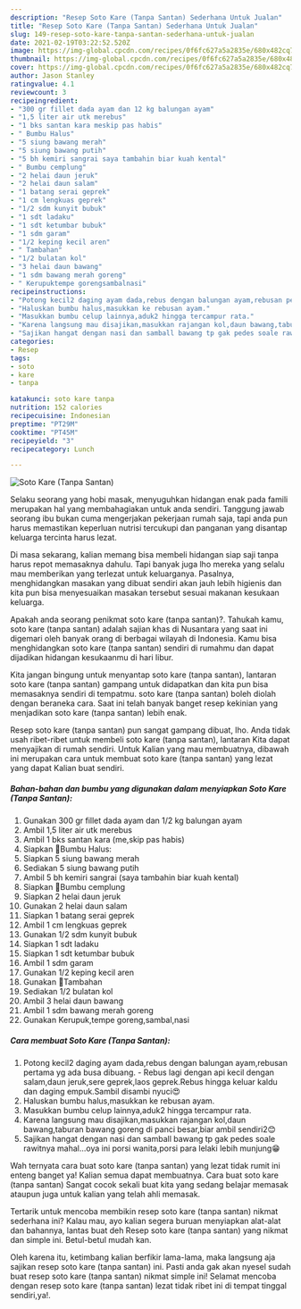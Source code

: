 ```yaml
---
description: "Resep Soto Kare (Tanpa Santan) Sederhana Untuk Jualan"
title: "Resep Soto Kare (Tanpa Santan) Sederhana Untuk Jualan"
slug: 149-resep-soto-kare-tanpa-santan-sederhana-untuk-jualan
date: 2021-02-19T03:22:52.520Z
image: https://img-global.cpcdn.com/recipes/0f6fc627a5a2835e/680x482cq70/soto-kare-tanpa-santan-foto-resep-utama.jpg
thumbnail: https://img-global.cpcdn.com/recipes/0f6fc627a5a2835e/680x482cq70/soto-kare-tanpa-santan-foto-resep-utama.jpg
cover: https://img-global.cpcdn.com/recipes/0f6fc627a5a2835e/680x482cq70/soto-kare-tanpa-santan-foto-resep-utama.jpg
author: Jason Stanley
ratingvalue: 4.1
reviewcount: 3
recipeingredient:
- "300 gr fillet dada ayam dan 12 kg balungan ayam"
- "1,5 liter air utk merebus"
- "1 bks santan kara meskip pas habis"
- " Bumbu Halus"
- "5 siung bawang merah"
- "5 siung bawang putih"
- "5 bh kemiri sangrai saya tambahin biar kuah kental"
- " Bumbu cemplung"
- "2 helai daun jeruk"
- "2 helai daun salam"
- "1 batang serai geprek"
- "1 cm lengkuas geprek"
- "1/2 sdm kunyit bubuk"
- "1 sdt ladaku"
- "1 sdt ketumbar bubuk"
- "1 sdm garam"
- "1/2 keping kecil aren"
- " Tambahan"
- "1/2 bulatan kol"
- "3 helai daun bawang"
- "1 sdm bawang merah goreng"
- " Kerupuktempe gorengsambalnasi"
recipeinstructions:
- "Potong kecil2 daging ayam dada,rebus dengan balungan ayam,rebusan pertama yg ada busa dibuang. Rebus lagi dengan api kecil dengan salam,daun jeruk,sere geprek,laos geprek.Rebus hingga keluar kaldu dan daging empuk.Sambil disambi nyuci😍"
- "Haluskan bumbu halus,masukkan ke rebusan ayam."
- "Masukkan bumbu celup lainnya,aduk2 hingga tercampur rata."
- "Karena langsung mau disajikan,masukkan rajangan kol,daun bawang,taburan bawang goreng di panci besar,biar ambil sendiri2😊"
- "Sajikan hangat dengan nasi dan samball bawang tp gak pedes soale rawitnya mahal...oya ini porsi wanita,porsi para lelaki lebih munjung😁"
categories:
- Resep
tags:
- soto
- kare
- tanpa

katakunci: soto kare tanpa 
nutrition: 152 calories
recipecuisine: Indonesian
preptime: "PT29M"
cooktime: "PT45M"
recipeyield: "3"
recipecategory: Lunch

---
```



![Soto Kare (Tanpa Santan)](https://img-global.cpcdn.com/recipes/0f6fc627a5a2835e/680x482cq70/soto-kare-tanpa-santan-foto-resep-utama.jpg)

Selaku seorang yang hobi masak, menyuguhkan hidangan enak pada famili merupakan hal yang membahagiakan untuk anda sendiri. Tanggung jawab seorang ibu bukan cuma mengerjakan pekerjaan rumah saja, tapi anda pun harus memastikan keperluan nutrisi tercukupi dan panganan yang disantap keluarga tercinta harus lezat.

Di masa  sekarang, kalian memang bisa membeli hidangan siap saji tanpa harus repot memasaknya dahulu. Tapi banyak juga lho mereka yang selalu mau memberikan yang terlezat untuk keluarganya. Pasalnya, menghidangkan masakan yang dibuat sendiri akan jauh lebih higienis dan kita pun bisa menyesuaikan masakan tersebut sesuai makanan kesukaan keluarga. 



Apakah anda seorang penikmat soto kare (tanpa santan)?. Tahukah kamu, soto kare (tanpa santan) adalah sajian khas di Nusantara yang saat ini digemari oleh banyak orang di berbagai wilayah di Indonesia. Kamu bisa menghidangkan soto kare (tanpa santan) sendiri di rumahmu dan dapat dijadikan hidangan kesukaanmu di hari libur.

Kita jangan bingung untuk menyantap soto kare (tanpa santan), lantaran soto kare (tanpa santan) gampang untuk didapatkan dan kita pun bisa memasaknya sendiri di tempatmu. soto kare (tanpa santan) boleh diolah dengan beraneka cara. Saat ini telah banyak banget resep kekinian yang menjadikan soto kare (tanpa santan) lebih enak.

Resep soto kare (tanpa santan) pun sangat gampang dibuat, lho. Anda tidak usah ribet-ribet untuk membeli soto kare (tanpa santan), lantaran Kita dapat menyajikan di rumah sendiri. Untuk Kalian yang mau membuatnya, dibawah ini merupakan cara untuk membuat soto kare (tanpa santan) yang lezat yang dapat Kalian buat sendiri.

<!--inarticleads1-->

##### Bahan-bahan dan bumbu yang digunakan dalam menyiapkan Soto Kare (Tanpa Santan):

1. Gunakan 300 gr fillet dada ayam dan 1/2 kg balungan ayam
1. Ambil 1,5 liter air utk merebus
1. Ambil 1 bks santan kara (me,skip pas habis)
1. Siapkan  🔼Bumbu Halus:
1. Siapkan 5 siung bawang merah
1. Sediakan 5 siung bawang putih
1. Ambil 5 bh kemiri sangrai (saya tambahin biar kuah kental)
1. Siapkan  🔼Bumbu cemplung
1. Siapkan 2 helai daun jeruk
1. Gunakan 2 helai daun salam
1. Siapkan 1 batang serai geprek
1. Ambil 1 cm lengkuas geprek
1. Gunakan 1/2 sdm kunyit bubuk
1. Siapkan 1 sdt ladaku
1. Siapkan 1 sdt ketumbar bubuk
1. Ambil 1 sdm garam
1. Gunakan 1/2 keping kecil aren
1. Gunakan  🔼Tambahan
1. Sediakan 1/2 bulatan kol
1. Ambil 3 helai daun bawang
1. Ambil 1 sdm bawang merah goreng
1. Gunakan  Kerupuk,tempe goreng,sambal,nasi




<!--inarticleads2-->

##### Cara membuat Soto Kare (Tanpa Santan):

1. Potong kecil2 daging ayam dada,rebus dengan balungan ayam,rebusan pertama yg ada busa dibuang. - Rebus lagi dengan api kecil dengan salam,daun jeruk,sere geprek,laos geprek.Rebus hingga keluar kaldu dan daging empuk.Sambil disambi nyuci😍
1. Haluskan bumbu halus,masukkan ke rebusan ayam.
1. Masukkan bumbu celup lainnya,aduk2 hingga tercampur rata.
1. Karena langsung mau disajikan,masukkan rajangan kol,daun bawang,taburan bawang goreng di panci besar,biar ambil sendiri2😊
1. Sajikan hangat dengan nasi dan samball bawang tp gak pedes soale rawitnya mahal...oya ini porsi wanita,porsi para lelaki lebih munjung😁




Wah ternyata cara buat soto kare (tanpa santan) yang lezat tidak rumit ini enteng banget ya! Kalian semua dapat membuatnya. Cara buat soto kare (tanpa santan) Sangat cocok sekali buat kita yang sedang belajar memasak ataupun juga untuk kalian yang telah ahli memasak.

Tertarik untuk mencoba membikin resep soto kare (tanpa santan) nikmat sederhana ini? Kalau mau, ayo kalian segera buruan menyiapkan alat-alat dan bahannya, lantas buat deh Resep soto kare (tanpa santan) yang nikmat dan simple ini. Betul-betul mudah kan. 

Oleh karena itu, ketimbang kalian berfikir lama-lama, maka langsung aja sajikan resep soto kare (tanpa santan) ini. Pasti anda gak akan nyesel sudah buat resep soto kare (tanpa santan) nikmat simple ini! Selamat mencoba dengan resep soto kare (tanpa santan) lezat tidak ribet ini di tempat tinggal sendiri,ya!.

